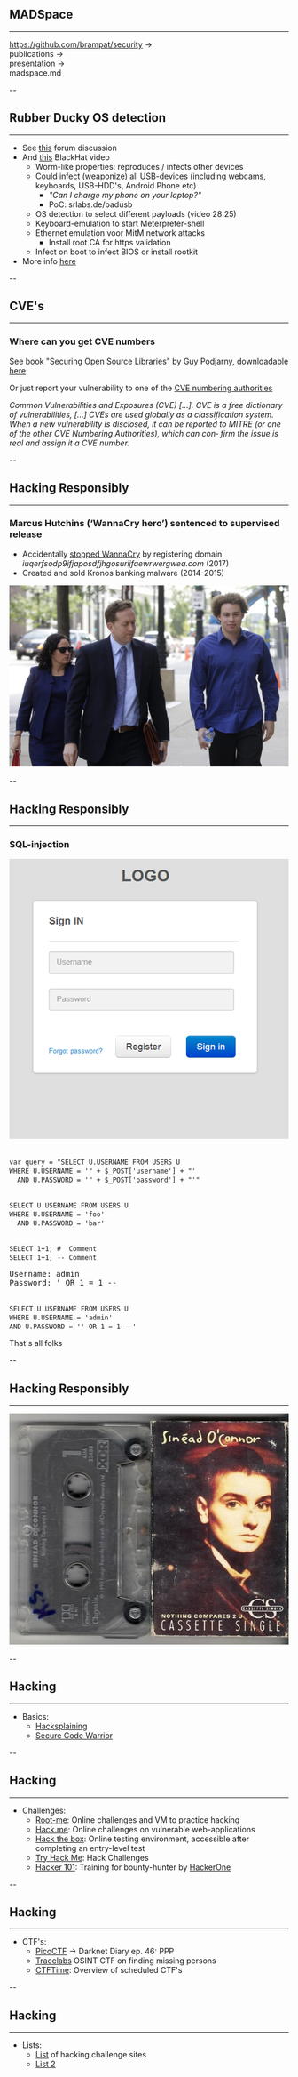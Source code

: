 ## MADSpace
<hr />

https://github.com/brampat/security -> <br>
  publications -> <br>
  presentation ->  <br>
  madspace.md

--

## Rubber Ducky OS detection
<hr />

* See [this](https://forums.hak5.org/topic/36078-auto-detect-os-and-choose-appropriate-payload/) forum discussion
* And [this](https://www.youtube.com/watch?v=nuruzFqMgIw) BlackHat video
  * Worm-like properties: reproduces / infects other devices
  * Could infect (weaponize) all USB-devices (including webcams, keyboards, USB-HDD's, Android Phone etc)
    * *"Can I charge my phone on your laptop?"*
    * PoC: srlabs.de/badusb
  * OS detection to select different payloads (video 28:25)
  * Keyboard-emulation to start Meterpreter-shell
  * Ethernet emulation voor MitM network attacks
    * Install root CA for https validation
  * Infect on boot to infect BIOS or install rootkit
* More info [here](https://opensource.srlabs.de/projects/badusb)

--

## CVE's
<hr />

### Where can you get CVE numbers

See book "Securing Open Source Libraries" by Guy Podjarny, downloadable [here](https://snyk.io/blog/new-oreilly-book-securing-open-source-libraries-by-guy-podjarny/):

 Or just report your vulnerability to one of the [CVE numbering authorities](https://cve.mitre.org/cve/cna.html)

*Common Vulnerabilities and Exposures (CVE)
[...]. CVE is a free dictionary of vulnerabilities,
[...] CVEs are used globally as a classification system.
When a new vulnerability is disclosed, it can be reported to MITRE
 (or one of the other CVE Numbering Authorities), which can con‐
 firm the issue is real and assign it a CVE number.*

--

## Hacking Responsibly
<hr />

### Marcus Hutchins (‘WannaCry hero’) sentenced to supervised release
* Accidentally [stopped WannaCry](https://techcrunch.com/2019/07/08/the-wannacry-sinkhole/) by registering domain *iuqerfsodp9ifjaposdfjhgosurijfaewrwergwea.com* (2017)
* Created and sold Kronos banking malware (2014-2015)

![](pics/malwaretech.jpg)<!-- .element style="margin: 0px; width: 475px;" -->

--

## Hacking Responsibly
<hr />

### SQL-injection

![](./pics/login.png)<!-- .element style="position: fixed; width: 400px; top: 215px; right: 50px; background-color: #ffffff;" -->

<pre><code data-trim data-noescape>
var query = "SELECT U.USERNAME FROM USERS U 
WHERE U.USERNAME = '" + $_POST['username'] + "' 
  AND U.PASSWORD = '" + $_POST['password'] + "'" 
</code></pre><!-- .element style="position: fixed; width: 450px; left: 50px; top: 210px;" -->

<pre><code data-trim data-noescape>
SELECT U.USERNAME FROM USERS U
WHERE U.USERNAME = 'foo'
  AND U.PASSWORD = 'bar' 
</code></pre><!-- .element: style="position: fixed; width: 450px; left: 50px; top: 280px;" class="fragment" data-fragment-index="1" -->

<pre><code data-trim data-noescape>
SELECT 1+1; #  Comment
SELECT 1+1; -- Comment
</code></pre><!-- .element: style="position: fixed; width: 450px; left: 50px; top: 350px;" class="fragment" data-fragment-index="2"  -->

<pre>
Username: admin
Password: ' OR 1 = 1 --
</code></pre><!-- .element: style="position: fixed; width: 450px; left: 50px; top: 405px;" class="fragment" data-fragment-index="3" -->

<pre><code data-trim data-noescape>
SELECT U.USERNAME FROM USERS U
WHERE U.USERNAME = 'admin'
AND U.PASSWORD = '' OR 1 = 1 --'
</code></pre><!-- .element: style="position: fixed; width: 450px; left: 50px; top: 455px;" class="fragment" data-fragment-index="4" -->

That's all folks<!-- .element: style="position: fixed; left: 50px; top: 550px;" class="fragment" data-fragment-index="5" -->

--

## Hacking Responsibly
<hr />

![](pics/sinead_oconner.jpg)

--

## Hacking
<hr />

* Basics:
  * [Hacksplaining](https://www.hacksplaining.com/lessons)
  * [Secure Code Warrior](https://portal.securecodewarrior.com/#/website-trial/)

--

## Hacking
<hr />

* Challenges:
  * [Root-me](https://www.root-me.org/?lang=en): Online challenges and VM to practice hacking
  * [Hack.me](https://hack.me/): Online challenges on vulnerable web-applications
  * [Hack the box](https://www.hackthebox.eu/): Online testing environment, accessible after completing an entry-level test
  * [Try Hack Me](https://tryhackme.com/): Hack Challenges
  * [Hacker 101](https://www.hacker101.com/): Training for bounty-hunter by [HackerOne](https://www.hackerone.com/)

--

## Hacking
<hr />

* CTF's:
  * [PicoCTF](https://picoctf.com/) -> Darknet Diary ep. 46: PPP 
  * [Tracelabs](https://www.tracelabs.org/getinvolved/ctf/) OSINT CTF on finding missing persons
  * [CTFTime](https://ctftime.org/): Overview of scheduled CTF's

--

## Hacking
<hr />

* Lists:
  * [List](https://www.blackroomsec.com/updated-hacking-challenge-site-links/) of hacking challenge sites
  * [List 2](https://www.peerlyst.com/posts/resource-a-compendium-of-sites-that-you-can-practice-on-you-can-legally-hack-these-sites-karl-m-1)

 
 
 
